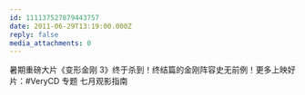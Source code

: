 ```yaml
---
id: 111137527879443757
date: 2011-06-29T13:19:00.000Z
reply: false
media_attachments: 0
---
```


暑期重磅大片《变形金刚 3》终于杀到！终结篇的金刚阵容史无前例！更多上映好片：#VeryCD 专题 七月观影指南 ​​​​


